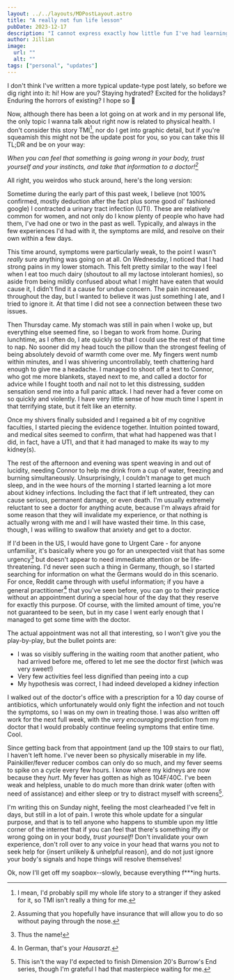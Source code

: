 ```yaml
---
layout: ../../layouts/MDPostLayout.astro
title: "A really not fun life lesson"
pubDate: 2023-12-17
description: "I cannot express exactly how little fun I've had learning this lesson."
author: Jillian
image:
  url: ""
  alt: ""
tags: ["personal", "updates"]
---
```


I don't think I've written a more typical update-type post lately, so before we dig right into it: hi! How are you? Staying hydrated? Excited for the holidays? Enduring the horrors of existing? I hope so 🩷

Now, although there has been a lot going on at work and in my personal life, the only topic I wanna talk about right now is related to physical health. I don't consider this story TMI[^1], nor do I get into graphic detail, but if you're squeamish this might not be the update post for you, so you can take this lil TL;DR and be on your way:

*When you can feel that something is going wrong in your body, trust yourself and your instincts, and take that information to a doctor![^2]*

All right, you weirdos who stuck around, here's the long version:

Sometime during the early part of this past week, I believe (not 100% confirmed, mostly deduction after the fact plus some good ol' fashioned google) I contracted a urinary tract infection (UTI). These are relatively common for women, and not only do I know plenty of people who have had them, I've had one or two in the past as well. Typically, and always in the few experiences I'd had with it, the symptoms are mild, and resolve on their own within a few days. 

This time around, symptoms were particularly weak, to the point I wasn't _really_ sure anything was going on at all. On Wednesday, I noticed that I had strong pains in my lower stomach. This felt pretty similar to the way I feel when I eat too much dairy (shoutout to all my lactose intolerant homies), so aside from being mildly confused about what I might have eaten that would cause it, I didn't find it a cause for undue concern. The pain increased throughout the day, but I wanted to believe it was just something I ate, and I tried to ignore it. At that time I did not see a connection between these two issues.

Then Thursday came. My stomach was still in pain when I woke up, but everything else seemed fine, so I began to work from home. During lunchtime, as I often do, I ate quickly so that I could use the rest of that time to nap. No sooner did my head touch the pillow than the strongest feeling of being absolutely devoid of warmth come over me. My fingers went numb within minutes, and I was shivering uncontrollably, teeth chattering hard enough to give me a headache. I managed to shoot off a text to Connor, who got me more blankets, stayed next to me, and called a doctor for advice while I fought tooth and nail not to let this distressing, sudden sensation send me into a full panic attack. I had never had a fever come on so quickly and violently. I have very little sense of how much time I spent in that terrifying state, but it felt like an eternity. 

Once my shivers finally subsided and I regained a bit of my cognitive faculties, I started piecing the evidence together. Intuition pointed toward, and medical sites seemed to confirm, that what had happened was that I did, in fact, have a UTI, and that it had managed to make its way to my kidney(s). 

The rest of the afternoon and evening was spent weaving in and out of lucidity, needing Connor to help me drink from a cup of water, freezing and burning simultaneously. Unsurprisingly, I couldn't manage to get much sleep, and in the wee hours of the morning I started learning a lot more about kidney infections. Including the fact that if left untreated, they can cause serious, permanent damage, or even death. I'm usually extremely reluctant to see a doctor for anything acute, because I'm always afraid for some reason that they will invalidate my experience, or that nothing is actually wrong with me and I will have wasted their time. In this case, though, I was willing to swallow that anxiety and get to a doctor.

If I'd been in the US, I would have gone to Urgent Care - for anyone unfamiliar, it's basically where you go for an unexpected visit that has some urgency[^3] but doesn't appear to need immediate attention or be life-threatening. I'd never seen such a thing in Germany, though, so I started searching for information on what the Germans would do in this scenario. For once, Reddit came through with useful information; if you have a general practitioner[^4] that you've seen before, you can go to their practice without an appointment during a special hour of the day that they reserve for exactly this purpose. Of course, with the limited amount of time, you're not guaranteed to be seen, but in my case I went early enough that I managed to get some time with the doctor. 

The actual appointment was not all that interesting, so I won't give you the play-by-play, but the bullet points are:
- I was so visibly suffering in the waiting room that another patient, who had arrived before me, offered to let me see the doctor first (which was very sweet!)
- Very few activities feel less dignified than peeing into a cup
- My hypothesis was correct, I had indeed developed a kidney infection

I walked out of the doctor's office with a prescription for a 10 day course of antibiotics, which unfortunately would only fight the infection and not touch the symptoms, so I was on my own in treating those. I was also written off work for the next full week, with the _very encouraging_ prediction from my doctor that I would probably continue feeling symptoms that entire time. Cool.

Since getting back from that appointment (and up the 109 stairs to our flat), I haven't left home. I've never been so physically miserable in my life. Painkiller/fever reducer combos can only do so much, and my fever seems to spike on a cycle every few hours. I know where my kidneys are now because they _hurt_. My fever has gotten as high as 104F/40C. I've been weak and helpless, unable to do much more than drink water (often with need of assistance) and either sleep or try to distract myself with screens[^5]. 

I'm writing this on Sunday night, feeling the most clearheaded I've felt in days, but still in a lot of pain. I wrote this whole update for a singular purpose, and that is to tell anyone who happens to stumble upon my little corner of the internet that if you can feel that there's something iffy or wrong going on in your body, _trust yourself!_ Don't invalidate your own experience, don't roll over to any voice in your head that warns you not to seek help for {insert unlikely & unhelpful reason}, and do not just ignore your body's signals and hope things will resolve themselves!

Ok, now I'll get off my soapbox--slowly, because everything f***ing hurts.

[^1]: I mean, I'd probably spill my whole life story to a stranger if they asked for it, so TMI isn't really a thing for me.

[^2]: Assuming that you hopefully have insurance that will allow you to do so without paying through the nose.

[^3]: Thus the name!

[^4]: In German, that's your _Hausarzt_.

[^5]: This isn't the way I'd expected to finish Dimension 20's Burrow's End series, though I'm grateful I had that masterpiece waiting for me.